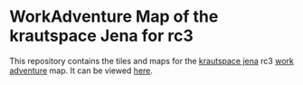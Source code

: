 # WorkAdventure Map of the krautspace Jena for rc3

This repository contains the tiles and maps for the [krautspace jena](https://kraut.space) rc3 [work adventure](https://workadventu.re/) map. It can be viewed [here](https://play.workadventu.re/_/global/raw.githubusercontent.com/p1ng0utNet/rc3-krautspace/master/main.json).

